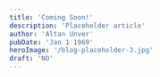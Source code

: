 ```yaml
---
title: 'Coming Soon!'
description: 'Placeholder article'
author: 'Altan Unver'
pubDate: 'Jan 1 1969'
heroImage: '/blog-placeholder-3.jpg'
draft: 'NO'
---
```

